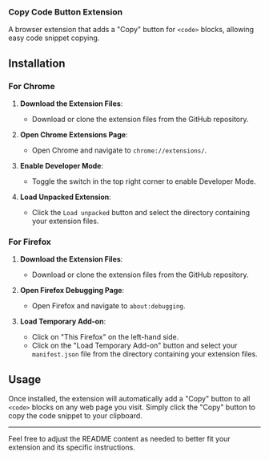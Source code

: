 ### Copy Code Button Extension

A browser extension that adds a "Copy" button for `<code>` blocks, allowing easy code snippet copying.

## Installation

### For Chrome

1. **Download the Extension Files**:
   - Download or clone the extension files from the GitHub repository.

2. **Open Chrome Extensions Page**:
   - Open Chrome and navigate to `chrome://extensions/`.

3. **Enable Developer Mode**:
   - Toggle the switch in the top right corner to enable Developer Mode.

4. **Load Unpacked Extension**:
   - Click the `Load unpacked` button and select the directory containing your extension files.

### For Firefox

1. **Download the Extension Files**:
   - Download or clone the extension files from the GitHub repository.

2. **Open Firefox Debugging Page**:
   - Open Firefox and navigate to `about:debugging`.

3. **Load Temporary Add-on**:
   - Click on "This Firefox" on the left-hand side.
   - Click on the "Load Temporary Add-on" button and select your `manifest.json` file from the directory containing your extension files.

## Usage

Once installed, the extension will automatically add a "Copy" button to all `<code>` blocks on any web page you visit. Simply click the "Copy" button to copy the code snippet to your clipboard.

---

Feel free to adjust the README content as needed to better fit your extension and its specific instructions.
